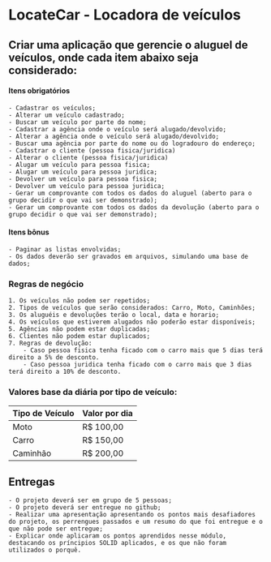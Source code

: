 # LocateCar - Locadora de veículos

## Criar uma aplicação que gerencie o aluguel de veículos, onde cada item abaixo seja considerado:

#### Itens obrigatórios

    - Cadastrar os veículos;
    - Alterar um veículo cadastrado;
    - Buscar um veículo por parte do nome;
    - Cadastrar a agência onde o veículo será alugado/devolvido;
    - Alterar a agência onde o veículo será alugado/devolvido;
    - Buscar uma agência por parte do nome ou do logradouro do endereço;
    - Cadastrar o cliente (pessoa fisica/juridica)
    - Alterar o cliente (pessoa fisica/juridica)
    - Alugar um veículo para pessoa fisica;
    - Alugar um veículo para pessoa juridica;
    - Devolver um veículo para pessoa fisica;
    - Devolver um veículo para pessoa juridica;
    - Gerar um comprovante com todos os dados do aluguel (aberto para o grupo decidir o que vai ser demonstrado);
    - Gerar um comprovante com todos os dados da devolução (aberto para o grupo decidir o que vai ser demonstrado);

#### Itens bônus

    - Paginar as listas envolvidas;
    - Os dados deverão ser gravados em arquivos, simulando uma base de dados;

### Regras de negócio

    1. Os veículos não podem ser repetidos;
    2. Tipos de veículos que serão considerados: Carro, Moto, Caminhões;
    3. Os aluguéis e devoluções terão o local, data e horario;
    4. Os veículos que estiverem alugados não poderão estar disponíveis;
    5. Agências não podem estar duplicadas;
    6. Clientes não podem estar duplicados;
    7. Regras de devolução:
        - Caso pessoa fisica tenha ficado com o carro mais que 5 dias terá direito a 5% de desconto.
        - Caso pessoa juridica tenha ficado com o carro mais que 3 dias terá direito a 10% de desconto.

### Valores base da diária por tipo de veículo:
| Tipo de Veículo  | Valor por dia |
| ---------------- | ------------- |
| Moto             | R$ 100,00     |
| Carro            | R$ 150,00     |
| Caminhão         | R$ 200,00     |

 	
## Entregas
    - O projeto deverá ser em grupo de 5 pessoas;
    - O projeto deverá ser entregue no github;
    - Realizar uma apresentação apresentando os pontos mais desafiadores do projeto, os perrengues passados e um resumo do que foi entregue e o que não pode ser entregue;
    - Explicar onde aplicaram os pontos aprendidos nesse módulo, destacando os príncipios SOLID aplicados, e os que não foram utilizados o porquê.
